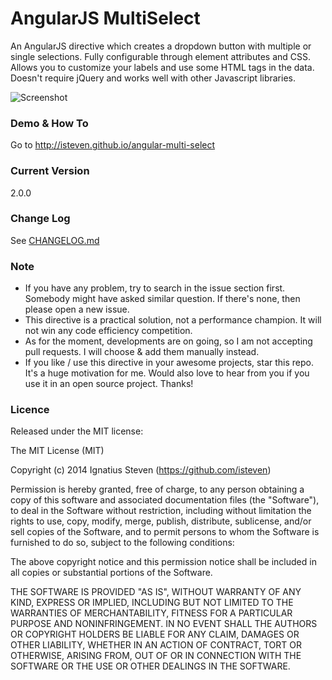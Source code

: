 # AngularJS MultiSelect
An AngularJS directive which creates a dropdown button with multiple or single selections. Fully configurable through element attributes and CSS.
Allows you to customize your labels and use some HTML tags in the data. 
Doesn't require jQuery and works well with other Javascript libraries.

![Screenshot](https://raw.githubusercontent.com/isteven/angular-multi-select/master/screenshot.png)

### Demo & How To 
Go to http://isteven.github.io/angular-multi-select

### Current Version
2.0.0

### Change Log
See <a href="https://github.com/isteven/angular-multi-select/blob/master/CHANGELOG.md">CHANGELOG.md</a>

### Note
- If you have any problem, try to search in the issue section first. Somebody might have asked similar question. If there's none, then please open a new issue.
- This directive is a practical solution, not a performance champion. It will not win any code efficiency competition.<br />
- As for the moment, developments are on going, so I am not accepting pull requests. I will choose &  add them manually instead.
- If you like / use this directive in your awesome projects, star this repo. It's a huge motivation for me. Would also love to hear from you if you use it in an open source project. Thanks!<br />

### Licence
Released under the MIT license:

The MIT License (MIT)

Copyright (c) 2014 Ignatius Steven (https://github.com/isteven)

Permission is hereby granted, free of charge, to any person obtaining a copy
of this software and associated documentation files (the "Software"), to deal
in the Software without restriction, including without limitation the rights
to use, copy, modify, merge, publish, distribute, sublicense, and/or sell
copies of the Software, and to permit persons to whom the Software is
furnished to do so, subject to the following conditions:

The above copyright notice and this permission notice shall be included in all
copies or substantial portions of the Software.

THE SOFTWARE IS PROVIDED "AS IS", WITHOUT WARRANTY OF ANY KIND, EXPRESS OR
IMPLIED, INCLUDING BUT NOT LIMITED TO THE WARRANTIES OF MERCHANTABILITY,
FITNESS FOR A PARTICULAR PURPOSE AND NONINFRINGEMENT. IN NO EVENT SHALL THE
AUTHORS OR COPYRIGHT HOLDERS BE LIABLE FOR ANY CLAIM, DAMAGES OR OTHER
LIABILITY, WHETHER IN AN ACTION OF CONTRACT, TORT OR OTHERWISE, ARISING FROM,
OUT OF OR IN CONNECTION WITH THE SOFTWARE OR THE USE OR OTHER DEALINGS IN THE
SOFTWARE.
